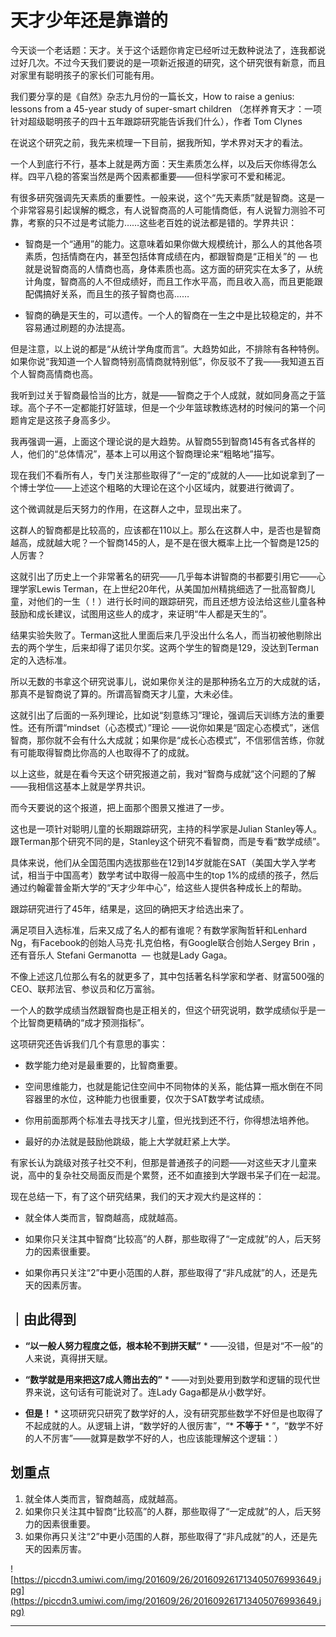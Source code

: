 # 天才少年还是靠谱的

今天谈一个老话题：天才。关于这个话题你肯定已经听过无数种说法了，连我都说过好几次。不过今天我们要说的是一项新近报道的研究，这个研究很有新意，而且对家里有聪明孩子的家长们可能有用。

我们要分享的是《自然》杂志九月份的一篇长文，How to raise a genius: lessons from a 45-year study of super-smart children （怎样养育天才：一项针对超级聪明孩子的四十五年跟踪研究能告诉我们什么），作者 Tom Clynes 

在说这个研究之前，我先来梳理一下目前，据我所知，学术界对天才的看法。

一个人到底行不行，基本上就是两方面：天生素质怎么样，以及后天你练得怎么样。四平八稳的答案当然是两个因素都重要——但科学家可不爱和稀泥。

有很多研究强调先天素质的重要性。一般来说，这个“先天素质”就是智商。这是一个非常容易引起误解的概念，有人说智商高的人可能情商低，有人说智力测验不可靠，考察的只不过是考试能力……这些老百姓的说法都是错的。学界共识：

* 智商是一个“通用”的能力。这意味着如果你做大规模统计，那么人的其他各项素质，包括情商在内，甚至包括体育成绩在内，都跟智商是“正相关”的 — 也就是说智商高的人情商也高，身体素质也高。这方面的研究实在太多了，从统计角度，智商高的人不但成绩好，而且工作水平高，而且收入高，而且更能跟配偶搞好关系，而且生的孩子智商也高……

* 智商的确是天生的，可以遗传。一个人的智商在一生之中是比较稳定的，并不容易通过刷题的办法提高。

但是注意，以上说的都是“从统计学角度而言”。大趋势如此，不排除有各种特例。如果你说“我知道一个人智商特别高情商就特别低”，你反驳不了我——我知道五百个人智商高情商也高。

我听到过关于智商最恰当的比方，就是——智商之于个人成就，就如同身高之于篮球。高个子不一定都能打好篮球，但是一个少年篮球教练选材的时候问的第一个问题肯定是这孩子身高多少。

我再强调一遍，上面这个理论说的是大趋势。从智商55到智商145有各式各样的人，他们的“总体情况”，基本上可以用这个智商理论来“粗略地”描写。

现在我们不看所有人，专门关注那些取得了“一定的”成就的人——比如说拿到了一个博士学位——上述这个粗略的大理论在这个小区域内，就要进行微调了。

这个微调就是后天努力的作用，在这群人之中，显现出来了。

这群人的智商都是比较高的，应该都在110以上。那么在这群人中，是否也是智商越高，成就越大呢？一个智商145的人，是不是在很大概率上比一个智商是125的人厉害？

这就引出了历史上一个非常著名的研究——几乎每本讲智商的书都要引用它——心理学家Lewis Terman，在上世纪20年代，从美国加州精挑细选了一批高智商儿童，对他们的一生（！）进行长时间的跟踪研究，而且还想方设法给这些儿童各种鼓励和成长建议，试图用这些人的成才，来证明“牛人都是天生的”。

结果实验失败了。Terman这批人里面后来几乎没出什么名人，而当初被他剔除出去的两个学生，后来却得了诺贝尔奖。这两个学生的智商是129，没达到Terman定的入选标准。

所以无数的书拿这个研究说事儿，说如果你关注的是那种扬名立万的大成就的话，那真不是智商说了算的。所谓高智商天才儿童，大未必佳。

这就引出了后面的一系列理论，比如说“刻意练习”理论，强调后天训练方法的重要性。还有所谓“mindset（心态模式）”理论 ——说你如果是“固定心态模式”，迷信智商，那你就不会有什么大成就；如果你是“成长心态模式”，不信邪信苦练，你就有可能取得智商比你高的人也取得不了的成就。

以上这些，就是在看今天这个研究报道之前，我对“智商与成就”这个问题的了解——我相信这基本上就是学界共识。

而今天要说的这个报道，把上面那个图景又推进了一步。

这也是一项针对聪明儿童的长期跟踪研究，主持的科学家是Julian Stanley等人。跟Terman那个研究不同的是，Stanley这个研究不看智商，而是专看“数学成绩”。

具体来说，他们从全国范围内选拔那些在12到14岁就能在SAT（美国大学入学考试，相当于中国高考）数学考试中取得一般高中生的top 1%的成绩的孩子，然后通过约翰霍普金斯大学的“天才少年中心”，给这些人提供各种成长上的帮助。

跟踪研究进行了45年，结果是，这回的确把天才给选出来了。

满足项目入选标准，后来又成了名人的都有谁呢？有数学家陶哲轩和Lenhard Ng，有Facebook的创始人马克·扎克伯格，有Google联合创始人Sergey Brin ，还有音乐人 Stefani Germanotta  — 也就是Lady Gaga。

不像上述这几位那么有名的就更多了，其中包括著名科学家和学者、财富500强的CEO、联邦法官、参议员和亿万富翁。

一个人的数学成绩当然跟智商也是正相关的，但这个研究说明，数学成绩似乎是一个比智商更精确的“成才预测指标”。

这项研究还告诉我们几个有意思的事实：

* 数学能力绝对是最重要的，比智商重要。

* 空间思维能力，也就是能记住空间中不同物体的关系，能估算一瓶水倒在不同容器里的水位，这种能力也很重要，仅次于SAT数学考试成绩。

* 你用前面那两个标准去寻找天才儿童，但光找到还不行，你得想法培养他。

* 最好的办法就是鼓励他跳级，能上大学就赶紧上大学。

有家长认为跳级对孩子社交不利，但那是普通孩子的问题——对这些天才儿童来说，高中的复杂社交局面反而是个累赘，还不如直接到大学跟书呆子们在一起混。

现在总结一下，有了这个研究结果，我们的天才观大约是这样的：

* 就全体人类而言，智商越高，成就越高。

* 如果你只关注其中智商“比较高”的人群，那些取得了“一定成就”的人，后天努力的因素很重要。

* 如果你再只关注“2”中更小范围的人群，那些取得了“非凡成就”的人，还是先天的因素厉害。

## ｜由此得到

* **“以一般人努力程度之低，根本轮不到拼天赋”** * ——没错，但是对“不一般”的人来说，真得拼天赋。

* **“数学就是用来把这7成人筛出去的”** * ——对到处要用到数学和逻辑的现代世界来说，这句话有可能说对了。连Lady Gaga都是从小数学好。

* **但是！** * 这项研究只研究了数学好的人，没有研究那些数学不好但是也取得了不起成就的人。从逻辑上讲，“数学好的人很厉害”，“* **不等于** * ”，“数学不好的人不厉害”——就算是数学不好的人，也应该能理解这个逻辑：）    

## 划重点

1. 就全体人类而言，智商越高，成就越高。
2. 如果你只关注其中智商“比较高”的人群，那些取得了“一定成就”的人，后天努力的因素很重要。
3. 如果你再只关注“2”中更小范围的人群，那些取得了“非凡成就”的人，还是先天的因素厉害。


![https://piccdn3.umiwi.com/img/201609/26/201609261713405076993649.jpg](https://piccdn3.umiwi.com/img/201609/26/201609261713405076993649.jpg)

---
